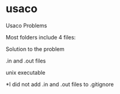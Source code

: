 # usaco
Usaco Problems

Most folders include 4 files:

Solution to the problem

.in and .out files

unix executable

*I did not add .in and .out files to .gitignore
